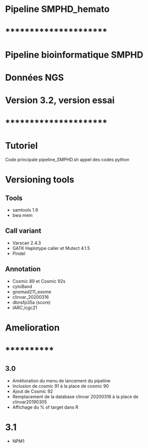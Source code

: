 # Pipeline SMPHD_hemato
# *********************
#  Pipeline bioinformatique SMPHD                 
#	Données NGS                   
#   Version 3.2, version essai
# *********************

# Tutoriel
Code principale pipeline_SMPHD.sh
appel des codes python

# Versioning tools
## Tools
- samtools 1.9
- bwa mem  
## Call variant
- Varscan 2.4.3
- GATK Haplotype caller et Mutect 4.1.5
- Pindel
## Annotation
- Cosmic 89 et Cosmic 92s
- cytoBand
- gnomad211_exome
- clinvar_20200316
- dbnsfp35a (score)
- IARC,icgc21

# Amelioration
# **********
## 3.0
- Amélioration du menu de lancement du pipeline
- Inclusion de cosmic 91 à la place de cosmic 90
- Ajout de Cosmic 92
- Remplacement de la database clinvar 20200316 à la place de clinvar20190305
- Affichage du % of target dans R
# 3.1
- NPM1
